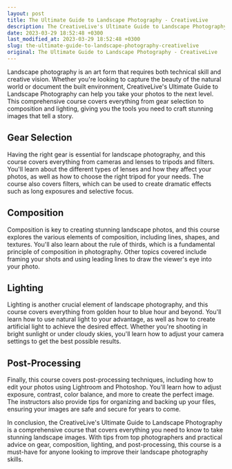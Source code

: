 ```yaml
---
layout: post
title: The Ultimate Guide to Landscape Photography - CreativeLive
description: The CreativeLive's Ultimate Guide to Landscape Photography is a comprehensive course that covers everything from gear selection to composition and lighting. Learn how to capture stunning landscape images with tips from top photographers.
date: 2023-03-29 18:52:48 +0300
last_modified_at: 2023-03-29 18:52:48 +0300
slug: the-ultimate-guide-to-landscape-photography-creativelive
original: The Ultimate Guide to Landscape Photography - CreativeLive
---
```

Landscape photography is an art form that requires both technical skill and creative vision. Whether you're looking to capture the beauty of the natural world or document the built environment, CreativeLive's Ultimate Guide to Landscape Photography can help you take your photos to the next level. This comprehensive course covers everything from gear selection to composition and lighting, giving you the tools you need to craft stunning images that tell a story.

## Gear Selection

Having the right gear is essential for landscape photography, and this course covers everything from cameras and lenses to tripods and filters. You'll learn about the different types of lenses and how they affect your photos, as well as how to choose the right tripod for your needs. The course also covers filters, which can be used to create dramatic effects such as long exposures and selective focus.

## Composition

Composition is key to creating stunning landscape photos, and this course explores the various elements of composition, including lines, shapes, and textures. You'll also learn about the rule of thirds, which is a fundamental principle of composition in photography. Other topics covered include framing your shots and using leading lines to draw the viewer's eye into your photo.

## Lighting

Lighting is another crucial element of landscape photography, and this course covers everything from golden hour to blue hour and beyond. You'll learn how to use natural light to your advantage, as well as how to create artificial light to achieve the desired effect. Whether you're shooting in bright sunlight or under cloudy skies, you'll learn how to adjust your camera settings to get the best possible results.

## Post-Processing

Finally, this course covers post-processing techniques, including how to edit your photos using Lightroom and Photoshop. You'll learn how to adjust exposure, contrast, color balance, and more to create the perfect image. The instructors also provide tips for organizing and backing up your files, ensuring your images are safe and secure for years to come.

In conclusion, the CreativeLive's Ultimate Guide to Landscape Photography is a comprehensive course that covers everything you need to know to take stunning landscape images. With tips from top photographers and practical advice on gear, composition, lighting, and post-processing, this course is a must-have for anyone looking to improve their landscape photography skills.